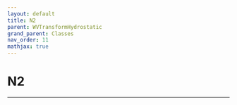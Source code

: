 ```yaml
---
layout: default
title: N2
parent: WVTransformHydrostatic
grand_parent: Classes
nav_order: 11
mathjax: true
---
```


#  N2




---

